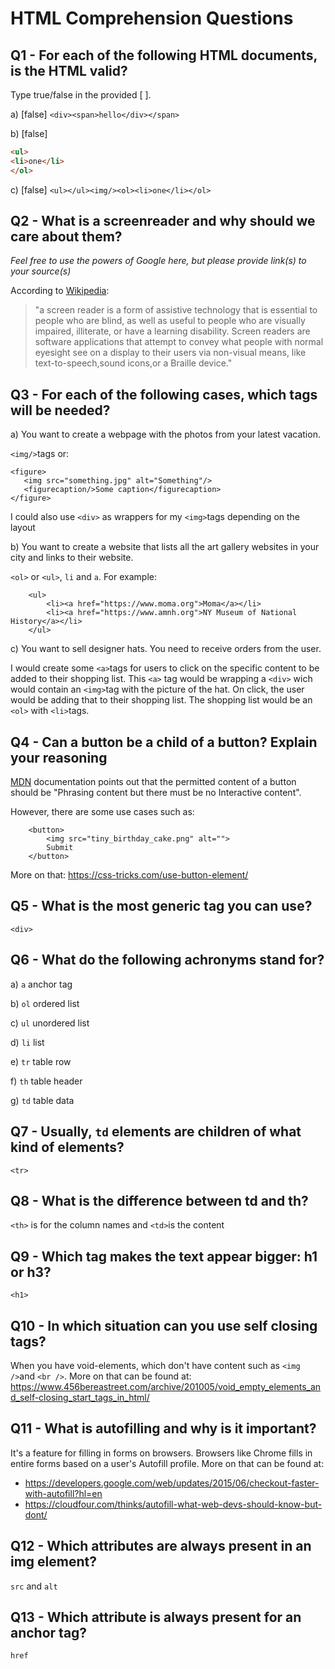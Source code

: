 # HTML Comprehension Questions


## Q1 - For each of the following HTML documents, is the HTML valid?

Type true/false in the provided [ ].

a) [false] `<div><span>hello</div></span>`

b) [false]

```html
<ul>
<li>one</li>
</ol>
```

c) [false] `<ul></ul><img/><ol><li>one</li></ol>`


## Q2 - What is a screenreader and why should we care about them?

_Feel free to use the powers of Google here, but please provide link(s) to your source(s)_

According to [Wikipedia](https://en.wikipedia.org/wiki/Screen_reader):
>"a screen reader is a form of assistive technology that is essential to people who are blind, as well as useful to people who are visually impaired, illiterate, or have a learning disability. Screen readers are software applications that attempt to convey what people with normal eyesight see on a display to their users via non-visual means, like text-to-speech,sound icons,or a Braille device."


## Q3 - For each of the following cases, which tags will be needed?

a) You want to create a webpage with the photos from your latest vacation.

 `<img/>`tags or:
 ```
<figure>
    <img src="something.jpg" alt="Something"/>
    <figurecaption/>Some caption</figurecaption>
</figure>
 ```
 I could also use `<div>` as wrappers for my `<img>`tags depending on the layout

b) You want to create a website that lists all the art gallery websites in your city and links to their website.

`<ol>` or `<ul>`, `li` and `a`. For example:

```
    <ul>
        <li><a href="https://www.moma.org">Moma</a></li>
        <li><a href="https://www.amnh.org">NY Museum of National History</a></li>
    </ul>
```

c) You want to sell designer hats. You need to receive orders from the user.

I would create some `<a>`tags for users to click on the specific content to be added to their shopping list. This `<a>` tag would be wrapping a `<div>` wich would contain an `<img>`tag with the picture of the hat. On click, the user would be adding that to their shopping list. The shopping list would be an `<ol>` with `<li>`tags.

## Q4 - Can a button be a child of a button? Explain your reasoning

[MDN](https://developer.mozilla.org/en-US/docs/Web/HTML/Element/button) documentation points out that the permitted content of a button should be "Phrasing content but there must be no Interactive content".

However, there are some use cases such as:
```
    <button>
        <img src="tiny_birthday_cake.png" alt="">
        Submit
    </button>
```
More on that: https://css-tricks.com/use-button-element/

## Q5 - What is the most generic tag you can use?

`<div>`


## Q6 - What do the following achronyms stand for?

a) `a` anchor tag

b) `ol` ordered list

c) `ul` unordered list

d) `li` list

e) `tr` table row

f) `th` table header

g) `td` table data


## Q7 - Usually, `td` elements are children of what kind of elements?

`<tr>`

## Q8 - What is the difference between td and th?

`<th>` is for the column names and `<td>`is the content

## Q9 - Which tag makes the text appear bigger: h1 or h3?

`<h1>`

## Q10 - In which situation can you use self closing tags?

When you have void-elements, which don't have content such as `<img />`and `<br />`. More on that can be found at: https://www.456bereastreet.com/archive/201005/void_empty_elements_and_self-closing_start_tags_in_html/

## Q11 - What is autofilling and why is it important?

It's a feature for filling in forms on browsers. Browsers like Chrome fills in entire forms based on a user's Autofill profile.
More on that can be found at:
- https://developers.google.com/web/updates/2015/06/checkout-faster-with-autofill?hl=en
- https://cloudfour.com/thinks/autofill-what-web-devs-should-know-but-dont/

## Q12 - Which attributes are always present in an img element?

`src` and `alt`

## Q13 - Which attribute is always present for an anchor tag?

`href`


